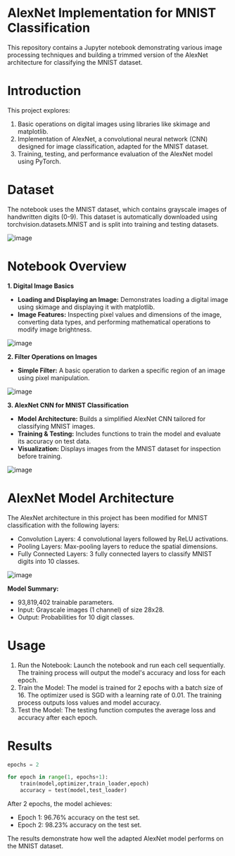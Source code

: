 # AlexNet Implementation for MNIST Classification  

This repository contains a Jupyter notebook demonstrating various image processing techniques and building a trimmed version of the AlexNet architecture for classifying the MNIST dataset.

# Introduction

This project explores:  
1. Basic operations on digital images using libraries like skimage and matplotlib.
2. Implementation of AlexNet, a convolutional neural network (CNN) designed for image classification, adapted for the MNIST dataset.
3. Training, testing, and performance evaluation of the AlexNet model using PyTorch.

# Dataset

The notebook uses the MNIST dataset, which contains grayscale images of handwritten digits (0-9). This dataset is automatically downloaded using torchvision.datasets.MNIST and is split into training and testing datasets.

![image](https://github.com/user-attachments/assets/f4884a00-5f3f-4391-9b5b-c1d84a070611)


# Notebook Overview

**1. Digital Image Basics**
- **Loading and Displaying an Image:** Demonstrates loading a digital image using skimage and displaying it with matplotlib.
- **Image Features:** Inspecting pixel values and dimensions of the image, converting data types, and performing mathematical operations to modify image brightness.

![image](https://github.com/user-attachments/assets/4d680442-cb69-4337-b675-dc3db7c35783)


**2. Filter Operations on Images**
- **Simple Filter:** A basic operation to darken a specific region of an image using pixel manipulation.

![image](https://github.com/user-attachments/assets/4958092e-2dd8-48a2-b5c1-5c43be1d9309)


**3. AlexNet CNN for MNIST Classification**
- **Model Architecture:** Builds a simplified AlexNet CNN tailored for classifying MNIST images.
- **Training & Testing:** Includes functions to train the model and evaluate its accuracy on test data.
- **Visualization:** Displays images from the MNIST dataset for inspection before training.

![image](https://github.com/user-attachments/assets/6b1eff95-6b8e-491d-b173-f1891ea4b431)


# AlexNet Model Architecture  

The AlexNet architecture in this project has been modified for MNIST classification with the following layers:  
- Convolution Layers: 4 convolutional layers followed by ReLU activations.
- Pooling Layers: Max-pooling layers to reduce the spatial dimensions.
- Fully Connected Layers: 3 fully connected layers to classify MNIST digits into 10 classes.

![image](https://github.com/user-attachments/assets/a2d424c5-f35b-4b17-b425-5a20390de127)


**Model Summary:**

- 93,819,402 trainable parameters.
- Input: Grayscale images (1 channel) of size 28x28.
- Output: Probabilities for 10 digit classes.

# Usage

1. Run the Notebook: Launch the notebook and run each cell sequentially. The training process will output the model's accuracy and loss for each epoch.
2. Train the Model: The model is trained for 2 epochs with a batch size of 16. The optimizer used is SGD with a learning rate of 0.01. The training process outputs loss values and model accuracy.
3. Test the Model: The testing function computes the average loss and accuracy after each epoch.

# Results

```python
epochs = 2

for epoch in range(1, epochs+1):
    train(model,optimizer,train_loader,epoch)
    accuracy = test(model,test_loader)
```

After 2 epochs, the model achieves:

- Epoch 1: 96.76% accuracy on the test set.
- Epoch 2: 98.23% accuracy on the test set.

The results demonstrate how well the adapted AlexNet model performs on the MNIST dataset.


